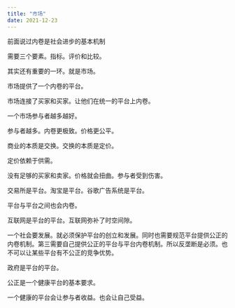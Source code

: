 ```yaml
---
title: "市场"
date: 2021-12-23
---
```


前面说过内卷是社会进步的基本机制

需要三个要素。指标。评价和比较。

其实还有重要的一环。就是市场。

市场提供了一个内卷的平台。

市场连接了买家和买家。让他们在统一的平台上内卷。

一个市场参与者越多越好。

参与者越多。内卷更极致。价格更公平。

商业的本质是交换。交换的本质是定价。

定价依赖于供需。

没有足够的买家和卖家。价格就会扭曲。参与者受到伤害。

交易所是平台。淘宝是平台。谷歌广告系统是平台。

平台与平台之间也会内卷。

互联网是平台的平台。互联网弥补了时空间隙。

一个社会要发展。就必须保护平台的创立和发展。同时也需要规范平台提供公正的内卷机制。第三需要自己提供公正的平台与平台内卷机制。所以反垄断是必须。也不可以让某些平台有不公正的竞争优势。

政府是平台的平台。

公正是一个健康平台的基本要求。

一个健康的平台会让参与者收益。也会让自己受益。

